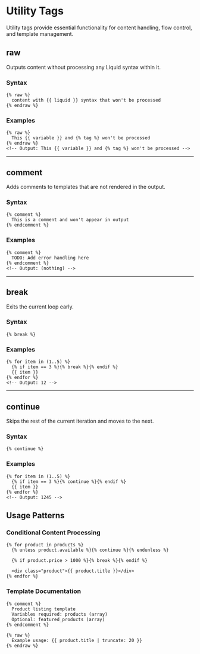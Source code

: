 # Utility Tags

Utility tags provide essential functionality for content handling, flow control, and template management.

## raw

Outputs content without processing any Liquid syntax within it.

### Syntax
```liquid
{% raw %}
  content with {{ liquid }} syntax that won't be processed
{% endraw %}
```

### Examples
```liquid
{% raw %}
  This {{ variable }} and {% tag %} won't be processed
{% endraw %}
<!-- Output: This {{ variable }} and {% tag %} won't be processed -->
```

---

## comment

Adds comments to templates that are not rendered in the output.

### Syntax
```liquid
{% comment %}
  This is a comment and won't appear in output
{% endcomment %}
```

### Examples
```liquid
{% comment %}
  TODO: Add error handling here
{% endcomment %}
<!-- Output: (nothing) -->
```

---

## break

Exits the current loop early.

### Syntax
```liquid
{% break %}
```

### Examples
```liquid
{% for item in (1..5) %}
  {% if item == 3 %}{% break %}{% endif %}
  {{ item }}
{% endfor %}
<!-- Output: 12 -->
```

---

## continue

Skips the rest of the current iteration and moves to the next.

### Syntax
```liquid
{% continue %}
```

### Examples
```liquid
{% for item in (1..5) %}
  {% if item == 3 %}{% continue %}{% endif %}
  {{ item }}
{% endfor %}
<!-- Output: 1245 -->
```

## Usage Patterns

### Conditional Content Processing
```liquid
{% for product in products %}
  {% unless product.available %}{% continue %}{% endunless %}
  
  {% if product.price > 1000 %}{% break %}{% endif %}
  
  <div class="product">{{ product.title }}</div>
{% endfor %}
```

### Template Documentation
```liquid
{% comment %}
  Product listing template
  Variables required: products (array)
  Optional: featured_products (array)
{% endcomment %}

{% raw %}
  Example usage: {{ product.title | truncate: 20 }}
{% endraw %}
``` 